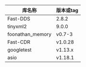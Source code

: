 | 库名称           | 版本或tag |
| ---------------- | --------- |
| Fast-DDS         | 2.8.2     |
| tinyxml2         | 9.0.0     |
| foonathan_memory | v0.7-3    |
| Fast-CDR         | v1.0.28   |
| googletest       | v1.13.x   |
| asio             | v1.18.1   |

